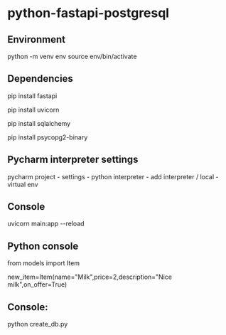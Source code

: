 # python-fastapi-postgresql

## Environment
python -m venv env
source env/bin/activate

## Dependencies
pip install fastapi

pip install uvicorn

pip install sqlalchemy

pip install psycopg2-binary


## Pycharm interpreter settings
pycharm project - settings - python interpreter - add interpreter / local - virtual env


## Console

uvicorn main:app --reload


## Python console
from models import Item

new_item=Item(name="Milk",price=2,description="Nice milk",on_offer=True)


## Console:

python create_db.py


